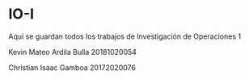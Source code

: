 # IO-I
Aquí se guardan todos los trabajos de Investigación de Operaciones 1

Kevin Mateo Ardila Bulla 20181020054

Christian Isaac Gamboa 20172020076
